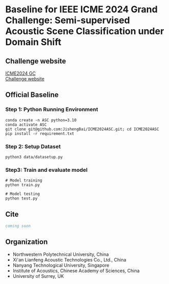 # Baseline for IEEE ICME 2024 Grand Challenge: Semi-supervised Acoustic Scene Classification under Domain Shift

## Challenge website
[ICME2024 GC](https://2024.ieeeicme.org/grand-challenge-proposals/)  
[Challenge website](https://ascchallenge.xshengyun.com/)

## Official Baseline

### Step 1: Python Running Environment
```shell
conda create -n ASC python=3.10
conda activate ASC
git clone git@github.com:JishengBai/ICME2024ASC.git; cd ICME2024ASC
pip install -r requirement.txt
```  

### Step 2: Setup Dataset
```shell
python3 data/datasetup.py
```

### Step3: Train and evaluate model

```shell
# Model training
python train.py

# Model testing
python test.py
```

## Cite
```bibtex
coming soon
```

## Organization
- Northwestern Polytechnical University, China
- Xi'an Lianfeng Acoustic Technologies Co., Ltd., China
- Nanyang Technological University, Singapore
- Institute of Acoustics, Chinese Academy of Sciences, China
- University of Surrey, UK




